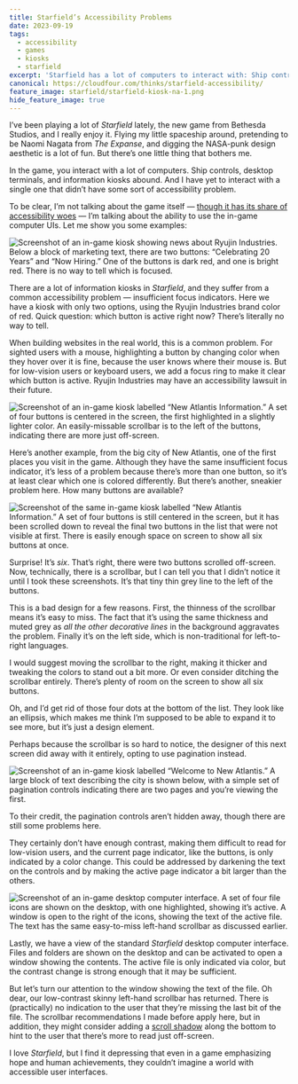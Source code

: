 ```yaml
---
title: Starfield’s Accessibility Problems
date: 2023-09-19
tags:
  - accessibility
  - games
  - kiosks
  - starfield
excerpt: 'Starfield has a lot of computers to interact with: Ship controls, desktop terminals, and information kiosks. And they all have accessibility problems.'
canonical: https://cloudfour.com/thinks/starfield-accessibility/
feature_image: starfield/starfield-kiosk-na-1.png
hide_feature_image: true
---
```


I’ve been playing a lot of *Starfield* lately, the new game from Bethesda Studios, and I really enjoy it. Flying my little spaceship around, pretending to be Naomi Nagata from *The Expanse*, and digging the NASA-punk design aesthetic is a lot of fun. But there’s one little thing that bothers me.

In the game, you interact with a lot of computers. Ship controls, desktop terminals, and information kiosks abound. And I have yet to interact with a single one that didn’t have some sort of accessibility problem.

To be clear, I’m not talking about the game itself — [though it has its share of accessibility woes](https://www.gamesradar.com/starfield-accessibility-verdict/) — I’m talking about the ability to use the in-game computer UIs. Let me show you some examples:

<img src="{{ 'starfield/starfield-kiosk-ryujin.png' | imgPath }}" alt="Screenshot of an in-game kiosk showing news about Ryujin Industries. Below a block of marketing text, there are two buttons: “Celebrating 20 Years” and “Now Hiring.” One of the buttons is dark red, and one is bright red. There is no way to tell which is focused.">

There are a lot of information kiosks in *Starfield*, and they suffer from a common accessibility problem — insufficient focus indicators. Here we have a kiosk with only two options, using the Ryujin Industries brand color of red. Quick question: which button is active right now? There’s literally no way to tell.

When building websites in the real world, this is a common problem. For sighted users with a mouse, highlighting a button by changing color when they hover over it is fine, because the user knows where their mouse is. But for low-vision users or keyboard users, we add a focus ring to make it clear which button is active. Ryujin Industries may have an accessibility lawsuit in their future.

<img src="{{ 'starfield/starfield-kiosk-na-1.png' | imgPath }}" alt="Screenshot of an in-game kiosk labelled “New Atlantis Information.” A set of four buttons is centered in the screen, the first highlighted in a slightly lighter color. An easily-missable scrollbar is to the left of the buttons, indicating there are more just off-screen.">

Here’s another example, from the big city of New Atlantis, one of the first places you visit in the game. Although they have the same insufficient focus indicator, it’s less of a problem because there’s more than one button, so it’s at least clear which one is colored differently. But there’s another, sneakier problem here. How many buttons are available?

<img src="{{ 'starfield/starfield-kiosk-na-2.png' | imgPath }}" alt="Screenshot of the same in-game kiosk labelled “New Atlantis Information.” A set of four buttons is still centered in the screen, but it has been scrolled down to reveal the final two buttons in the list that were not visible at first. There is easily enough space on screen to show all six buttons at once.">

Surprise! It’s *six*. That’s right, there were two buttons scrolled off-screen. Now, technically, there is a scrollbar, but I can tell you that I didn’t notice it until I took these screenshots. It’s that tiny thin grey line to the left of the buttons.

This is a bad design for a few reasons. First, the thinness of the scrollbar means it’s easy to miss. The fact that it’s using the same thickness and muted grey as *all the other decorative lines* in the background aggravates the problem. Finally it’s on the left side, which is non-traditional for left-to-right languages.

I would suggest moving the scrollbar to the right, making it thicker and tweaking the colors to stand out a bit more. Or even consider ditching the scrollbar entirely. There’s plenty of room on the screen to show all six buttons.

Oh, and I’d get rid of those four dots at the bottom of the list. They look like an ellipsis, which makes me think I’m supposed to be able to expand it to see more, but it’s just a design element.

Perhaps because the scrollbar is so hard to notice, the designer of this next screen did away with it entirely, opting to use pagination instead.

<img src="{{ 'starfield/starfield-kiosk-na-read.png' | imgPath }}" alt="Screenshot of an in-game kiosk labelled “Welcome to New Atlantis.” A large block of text describing the city is shown below, with a simple set of pagination controls indicating there are two pages and you’re viewing the first.">

To their credit, the pagination controls aren’t hidden away, though there are still some problems here.

They certainly don’t have enough contrast, making them difficult to read for low-vision users, and the current page indicator, like the buttons, is only indicated by a color change. This could be addressed by darkening the text on the controls and by making the active page indicator a bit larger than the others.

<img src="{{ 'starfield/starfield-desktop.png' | imgPath }}" alt="Screenshot of an in-game desktop computer interface. A set of four file icons are shown on the desktop, with one highlighted, showing it’s active. A window is open to the right of the icons, showing the text of the active file. The text has the same easy-to-miss left-hand scrollbar as discussed earlier.">

Lastly, we have a view of the standard *Starfield* desktop computer interface. Files and folders are shown on the desktop and can be activated to open a window showing the contents. The active file is only indicated via color, but the contrast change is strong enough that it may be sufficient.

But let’s turn our attention to the window showing the text of the file. Oh dear, our low-contrast skinny left-hand scrollbar has returned. There is (practically) no indication to the user that they’re missing the last bit of the file. The scrollbar recommendations I made before apply here, but in addition, they might consider adding a [scroll shadow](https://css-tricks.com/books/greatest-css-tricks/scroll-shadows/) along the bottom to hint to the user that there’s more to read just off-screen.

I love *Starfield*, but I find it depressing that even in a game emphasizing hope and human achievements, they couldn’t imagine a world with accessible user interfaces.
